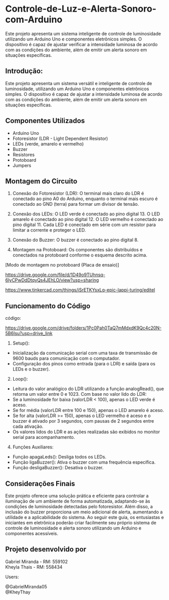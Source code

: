 # Controle-de-Luz-e-Alerta-Sonoro-com-Arduino

Este projeto apresenta um sistema inteligente de controle de luminosidade utilizando um Arduino Uno e componentes eletrônicos simples. O dispositivo é capaz de ajustar verificar a intensidade luminosa de acordo com as condições do ambiente, além de emitir um alerta sonoro em situações específicas.


## Introdução:
Este projeto apresenta um sistema versátil e inteligente de controle de luminosidade, utilizando um Arduino Uno e componentes eletrônicos simples. O dispositivo é capaz de ajustar a intensidade luminosa de acordo com as condições do ambiente, além de emitir um alerta sonoro em situações específicas.

## Componentes Utilizados
- Arduino Uno
- Fotoresistor (LDR - Light Dependent Resistor)
- LEDs (verde, amarelo e vermelho)
- Buzzer
- Resistores
- Protoboard
- Jumpers


## Montagem do Circuito
1. Conexão do Fotoresistor (LDR): O terminal mais claro do LDR é conectado ao pino A0 do Arduino, enquanto o terminal mais escuro é conectado ao GND (terra) para formar um divisor de tensão.

2. Conexão dos LEDs: O LED verde é conectado ao pino digital 13.
O LED amarelo é conectado ao pino digital 12.
O LED vermelho é conectado ao pino digital 11.
Cada LED é conectado em série com um resistor para limitar a corrente e proteger o LED.

4. Conexão do Buzzer: O buzzer é conectado ao pino digital 8.
5. Montagem na Protoboard: Os componentes são distribuídos e conectados na protoboard conforme o esquema descrito acima.
   
[Modo de montagem no protoboard (Placa de ensaio)]

https://drive.google.com/file/d/1D49o9TUhnsq-6IyCPwDdDtqyQs4JEhLO/view?usp=sharing

https://www.tinkercad.com/things/iSrETKYsxLq-epic-lappi-turing/editel

## Funcionamento do Código

código: 

https://drive.google.com/drive/folders/1Pc0Pah0TaQ7mMdxdK9Qc4c20N-5B6Isu?usp=drive_link

1. Setup():
- Inicialização da comunicação serial com uma taxa de transmissão de 9600 bauds para comunicação com o computador.
- Configuração dos pinos como entrada (para o LDR) e saída (para os LEDs e o buzzer).

2. Loop():
- Leitura do valor analógico do LDR utilizando a função analogRead(), que retorna um valor entre 0 e 1023.
Com base no valor lido do LDR:
- Se a luminosidade for baixa (valorLDR < 100), apenas o LED verde é aceso.
- Se for média (valorLDR entre 100 e 150), apenas o LED amarelo é aceso.
- Se for alta (valorLDR >= 150), apenas o LED vermelho é aceso e o buzzer é ativado por 3 segundos, com pausas de 2 segundos entre cada ativação.
- Os valores lidos do LDR e as ações realizadas são exibidos no monitor serial para acompanhamento.

4. Funções Auxiliares:
- Função apagaLeds(): Desliga todos os LEDs.
- Função ligaBuzzer(): Ativa o buzzer com uma frequência específica.
- Função desligaBuzzer(): Desativa o buzzer.

## Considerações Finais
Este projeto oferece uma solução prática e eficiente para controlar a iluminação de um ambiente de forma automatizada, adaptando-se às condições de luminosidade detectadas pelo fotoresistor. Além disso, a inclusão do buzzer proporciona um meio adicional de alerta, aumentando a utilidade e a aplicabilidade do sistema. Ao seguir este guia, os entusiastas e iniciantes em eletrônica poderão criar facilmente seu próprio sistema de controle de luminosidade e alerta sonoro utilizando um Arduino e componentes acessíveis.

 ## Projeto desenvolvido por 
 
 Gabriel Miranda - RM: 559102    
 Kheyla Thais - RM: 558434

 Users:
 
 @GabrielMiranda05   
 @KheyThay
